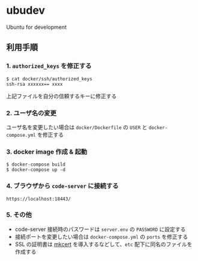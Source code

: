 # ubudev
Ubuntu for development

## 利用手順

### 1. `authorized_keys` を修正する

```
$ cat docker/ssh/authorized_keys
ssh-rsa xxxxxx== xxxx
```

上記ファイルを自分の信頼するキーに修正する

### 2. ユーザ名の変更

ユーザ名を変更したい場合は `docker/Dockerfile` の `USER` と `docker-compose.yml` を修正する

### 3. docker image 作成 & 起動

```
$ docker-compose build
$ docker-compose up -d
```

### 4. ブラウザから `code-server` に接続する

```
https://localhost:18443/
```

### 5. その他

* code-server 接続時のパスワードは `server.env` の `PASSWORD` に設定する
* 接続ポートを変更したい場合は `docker-compose.yml` の `ports` を修正する
* SSL の証明書は [mkcert][1] を導入するなどして、`etc` 配下に同名のファイルを作成する

[1]: https://github.com/FiloSottile/mkcert
